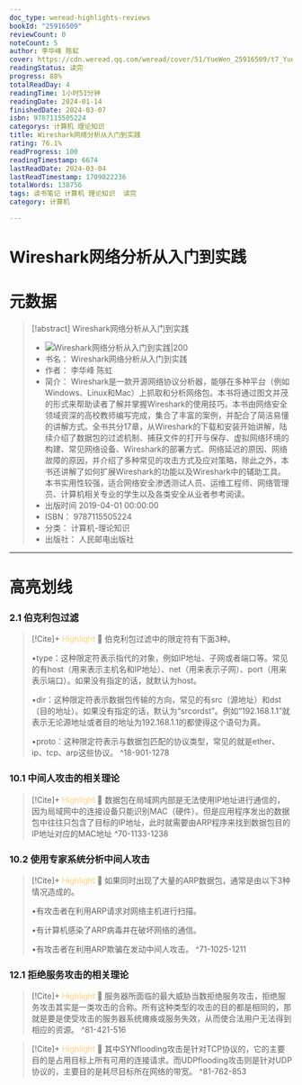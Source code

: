 ```yaml
---
doc_type: weread-highlights-reviews
bookId: "25916509"
reviewCount: 0
noteCount: 5
author: 李华峰 陈虹
cover: https://cdn.weread.qq.com/weread/cover/51/YueWen_25916509/t7_YueWen_25916509.jpg
readingStatus: 读完
progress: 88%
totalReadDay: 4
readingTime: 1小时51分钟
readingDate: 2024-01-14
finishedDate: 2024-03-07
isbn: 9787115505224
categorys: 计算机 理论知识
title: Wireshark网络分析从入门到实践
rating: 76.1%
readProgress: 100
readingTimestamp: 6674
lastReadDate: 2024-03-04
lastReadTimestamp: 1709822236
totalWords: 138756
tags: 读书笔记 计算机 理论知识  读完
category: 计算机

---
```


# Wireshark网络分析从入门到实践

# 元数据
> [!abstract] Wireshark网络分析从入门到实践
> - ![ Wireshark网络分析从入门到实践|200](https://cdn.weread.qq.com/weread/cover/51/YueWen_25916509/t7_YueWen_25916509.jpg)
> - 书名： Wireshark网络分析从入门到实践
> - 作者： 李华峰 陈虹
> - 简介： Wireshark是一款开源网络协议分析器，能够在多种平台（例如Windows、Linux和Mac）上抓取和分析网络包。本书将通过图文并茂的形式来帮助读者了解并掌握Wireshark的使用技巧。本书由网络安全领域资深的高校教师编写完成，集合了丰富的案例，并配合了简洁易懂的讲解方式。全书共分17章，从Wireshark的下载和安装开始讲解，陆续介绍了数据包的过滤机制、捕获文件的打开与保存、虚拟网络环境的构建、常见网络设备、Wireshark的部署方式、网络延迟的原因、网络故障的原因，并介绍了多种常见的攻击方式及应对策略，除此之外，本书还讲解了如何扩展Wireshark的功能以及Wireshark中的辅助工具。本书实用性较强，适合网络安全渗透测试人员、运维工程师、网络管理员、计算机相关专业的学生以及各类安全从业者参考阅读。
> - 出版时间 2019-04-01 00:00:00
> - ISBN： 9787115505224
> - 分类： 计算机-理论知识
> - 出版社： 人民邮电出版社



---

# 高亮划线

### 2.1 伯克利包过滤

> [!Cite]+ <span style="color: #ffce78;">Highlight</span>
> 📌 伯克利包过滤中的限定符有下面3种。
>
>•type：这种限定符表示指代的对象，例如IP地址、子网或者端口等。常见的有host（用来表示主机名和IP地址）、net（用来表示子网）、port（用来表示端口）。如果没有指定的话，就默认为host。
>
>•dir：这种限定符表示数据包传输的方向，常见的有src（源地址）和dst（目的地址）。如果没有指定的话，默认为“srcordst”。例如“192.168.1.1”就表示无论源地址或者目的地址为192.168.1.1的都使得这个语句为真。
>
>•proto：这种限定符表示与数据包匹配的协议类型，常见的就是ether、ip、tcp、arp这些协议。
> ^18-901-1278
### 10.1 中间人攻击的相关理论

> [!Cite]+ <span style="color: #ffce78;">Highlight</span>
> 📌 数据包在局域网内部是无法使用IP地址进行通信的，因为局域网中的连接设备只能识别MAC（硬件）。但是应用程序发出的数据包中往往只包含了目标的IP地址，此时就需要由ARP程序来找到数据包目的IP地址对应的MAC地址
> ^70-1133-1238
### 10.2 使用专家系统分析中间人攻击

> [!Cite]+ <span style="color: #ffce78;">Highlight</span>
> 📌 如果同时出现了大量的ARP数据包，通常是由以下3种情况造成的。
>
>•有攻击者在利用ARP请求对网络主机进行扫描。
>
>•有计算机感染了ARP病毒并在破坏网络的通信。
>
>•有攻击者在利用ARP欺骗在发动中间人攻击。
> ^71-1025-1211
### 12.1 拒绝服务攻击的相关理论

> [!Cite]+ <span style="color: #ffce78;">Highlight</span>
> 📌 服务器所面临的最大威胁当数拒绝服务攻击，拒绝服务攻击其实是一类攻击的合称。所有这种类型的攻击的目的都是相同的，那就是要是使受攻击的服务器系统瘫痪或服务失效，从而使合法用户无法得到相应的资源。
> ^81-421-516

> [!Cite]+ <span style="color: #ffce78;">Highlight</span>
> 📌 其中SYNflooding攻击是针对TCP协议的，它的主要目的是占用目标上所有可用的连接请求。而UDPflooding攻击则是针对UDP协议的，主要目的是耗尽目标所在网络的带宽。
> ^81-762-853

